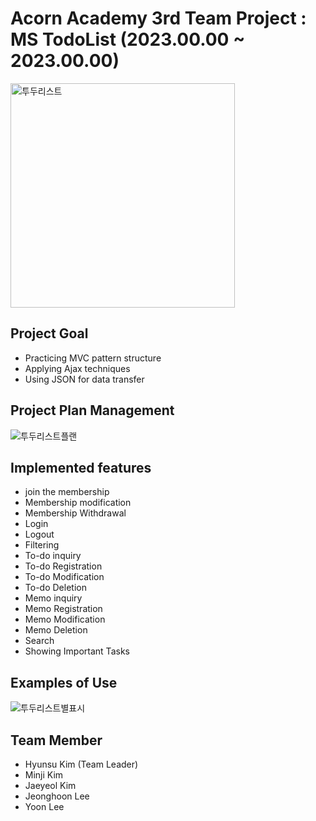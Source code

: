 # Acorn Academy 3rd Team Project : MS TodoList (2023.00.00 ~ 2023.00.00)

<img width="359" alt="투두리스트" src="https://github.com/khs220507/AcornAcademy_TeamProejct_TodoList/assets/129834692/f7d078c3-8ce0-46fb-8188-e2c000d1f105">

## Project Goal
- Practicing MVC pattern structure
- Applying Ajax techniques
- Using JSON for data transfer


## Project Plan Management
![투두리스트플랜](https://github.com/khs220507/AcornAcademy_TeamProejct_TodoList/assets/129834692/0e1d8bcd-d9a2-42c2-8c01-46418cb29a05)

## Implemented features
- join the membership
- Membership modification
- Membership Withdrawal
- Login
- Logout
- Filtering
- To-do inquiry
- To-do Registration
- To-do Modification
- To-do Deletion
- Memo inquiry
- Memo Registration
- Memo Modification
- Memo Deletion
- Search
- Showing Important Tasks
## Examples of Use
![투두리스트별표시](https://github.com/khs220507/AcornAcademy_TeamProejct_TodoList/assets/129834692/00a32587-2282-4a09-9b54-072c4d7ff127)

## Team Member
- Hyunsu Kim (Team Leader)
- Minji Kim
- Jaeyeol Kim
- Jeonghoon Lee
- Yoon Lee 
